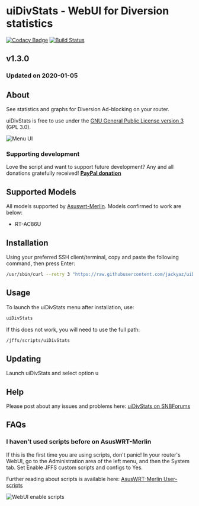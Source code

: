 # uiDivStats - WebUI for Diversion statistics
[![Codacy Badge](https://api.codacy.com/project/badge/Grade/240224b6b96543a782f176f2435ffa03)](https://www.codacy.com/app/jackyaz/uiDivStats?utm_source=github.com&amp;utm_medium=referral&amp;utm_content=jackyaz/uiDivStats&amp;utm_campaign=Badge_Grade)
[![Build Status](https://travis-ci.com/jackyaz/uiDivStats.svg?branch=master)](https://travis-ci.com/jackyaz/uiDivStats)

## v1.3.0
### Updated on 2020-01-05
## About
See statistics and graphs for Diversion Ad-blocking on your router.

uiDivStats is free to use under the [GNU General Public License version 3](https://opensource.org/licenses/GPL-3.0) (GPL 3.0).

![Menu UI](https://puu.sh/DrqWN/ca8911697b.png)

### Supporting development
Love the script and want to support future development? Any and all donations gratefully received!
[**PayPal donation**](https://paypal.me/jackyaz21)

## Supported Models
All models supported by [Asuswrt-Merlin](https://asuswrt.lostrealm.ca/about). Models confirmed to work are below:
*   RT-AC86U

## Installation
Using your preferred SSH client/terminal, copy and paste the following command, then press Enter:

```sh
/usr/sbin/curl --retry 3 "https://raw.githubusercontent.com/jackyaz/uiDivStats/master/uiDivStats.sh" -o "/jffs/scripts/uiDivStats" && chmod 0755 /jffs/scripts/uiDivStats && /jffs/scripts/uiDivStats install
```

## Usage
To launch the uiDivStats menu after installation, use:
```sh
uiDivStats
```

If this does not work, you will need to use the full path:
```sh
/jffs/scripts/uiDivStats
```

## Updating
Launch uiDivStats and select option u

## Help
Please post about any issues and problems here: [uiDivStats on SNBForums](https://www.snbforums.com/threads/uidivstats-webui-for-diversion-statistics.56393/)

## FAQs
### I haven't used scripts before on AsusWRT-Merlin
If this is the first time you are using scripts, don't panic! In your router's WebUI, go to the Administration area of the left menu, and then the System tab. Set Enable JFFS custom scripts and configs to Yes.

Further reading about scripts is available here: [AsusWRT-Merlin User-scripts](https://github.com/RMerl/asuswrt-merlin/wiki/User-scripts)

![WebUI enable scripts](https://puu.sh/A3wnG/00a43283ed.png)
